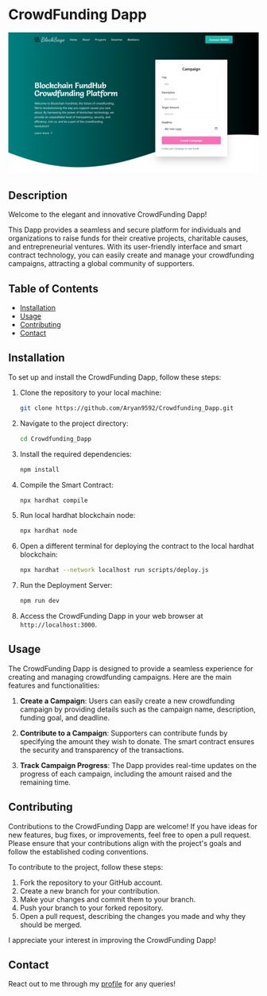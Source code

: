 # CrowdFunding Dapp

![Image Alt Text](./public/main.png)

## Description

Welcome to the elegant and innovative CrowdFunding Dapp!

This Dapp provides a seamless and secure platform for individuals and organizations to raise funds for their creative projects, charitable causes, and entrepreneurial ventures. With its user-friendly interface and smart contract technology, you can easily create and manage your crowdfunding campaigns, attracting a global community of supporters.

## Table of Contents

- [Installation](#installation)
- [Usage](#usage)
- [Contributing](#contributing)
- [Contact](#contact)

## Installation

To set up and install the CrowdFunding Dapp, follow these steps:

1. Clone the repository to your local machine:

    ```bash
    git clone https://github.com/Aryan9592/Crowdfunding_Dapp.git
    ```

2. Navigate to the project directory:

    ```bash
    cd Crowdfunding_Dapp
    ```

3. Install the required dependencies:

    ```bash
    npm install
    ```

4. Compile the Smart Contract:

    ```bash
    npx hardhat compile
    ```

5. Run local hardhat blockchain node:

    ```bash
    npx hardhat node
    ```

6. Open a different terminal for deploying the contract to the local hardhat blockchain:

    ```bash
    npx hardhat --network localhost run scripts/deploy.js
    ```

7. Run the Deployment Server:

    ```bash
    npm run dev
    ```

8. Access the CrowdFunding Dapp in your web browser at `http://localhost:3000`.

## Usage

The CrowdFunding Dapp is designed to provide a seamless experience for creating and managing crowdfunding campaigns. Here are the main features and functionalities:

1. **Create a Campaign**: Users can easily create a new crowdfunding campaign by providing details such as the campaign name, description, funding goal, and deadline.

2. **Contribute to a Campaign**: Supporters can contribute funds by specifying the amount they wish to donate. The smart contract ensures the security and transparency of the transactions.

3. **Track Campaign Progress**: The Dapp provides real-time updates on the progress of each campaign, including the amount raised and the remaining time.

<!-- 4. Withdraw Funds: Once a campaign reaches its goal, the creator can withdraw and use the funds for the intended purpose. The smart contract ensures that only the campaign creator can initiate the withdrawal. -->

<!-- 5. Engage with Supporters: The Dapp allows campaign creators to communicate with their supporters through comments and updates, fostering a sense of community and engagement. -->

<!-- With these features, the CrowdFunding Dapp empowers individuals and organizations to bring their creative projects to life and make a positive impact on the world. -->

## Contributing

Contributions to the CrowdFunding Dapp are welcome! If you have ideas for new features, bug fixes, or improvements, feel free to open a pull request. Please ensure that your contributions align with the project's goals and follow the established coding conventions.

To contribute to the project, follow these steps:

1. Fork the repository to your GitHub account.
2. Create a new branch for your contribution.
3. Make your changes and commit them to your branch.
4. Push your branch to your forked repository.
5. Open a pull request, describing the changes you made and why they should be merged.

I appreciate your interest in improving the CrowdFunding Dapp!

## Contact

React out to me through my [profile](https://github.com/Aryan9592) for any queries!
